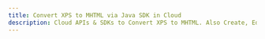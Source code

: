 ---title: Convert XPS to MHTML via Java SDK in Clouddescription: Cloud APIs & SDKs to Convert XPS to MHTML. Also Create, Edit & Render Microsoft Word & OpenOffice documents in the Cloud.---